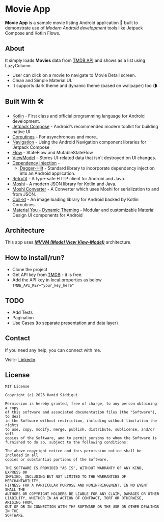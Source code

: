 # Movie App 

**Movie App** is a sample movie listing Android application 📱 built to demonstrate use of *Modern Android development* tools like Jetpack Compose and Kotlin Flows.

## About
It simply loads **Movies** data from [TMDB API](https://www.themoviedb.org/)  and shows as a list using LazyColumn.
- User can click on a movie to navigate to Movie Detail screen.
- Clean and Simple Material UI.
- It supports dark theme and dynamic theme (based on wallpaper) too 🌗.

## Built With 🛠
- [Kotlin](https://kotlinlang.org/) - First class and official programming language for Android development.
- [Jetpack Compose](https://developer.android.com/jetpack/compose) - Android’s recommended modern toolkit for building native UI
- [Coroutines](https://kotlinlang.org/docs/reference/coroutines-overview.html) - For asynchronous and more..
- [Navigation](https://developer.android.com/jetpack/compose/navigation) - Using the Android Navigation component libraries for Jetpack Compose
- [Flow](https://kotlin.github.io/kotlinx.coroutines/kotlinx-coroutines-core/kotlinx.coroutines.flow/-flow/) - StateFlow and MutableStateFlow
- [ViewModel](https://developer.android.com/topic/libraries/architecture/viewmodel) - Stores UI-related data that isn't destroyed on UI changes.
- [Dependency Injection](https://developer.android.com/training/dependency-injection) -
    - [Dagger-Hilt](https://developer.android.com/training/dependency-injection/hilt-android) - Standard library to incorporate dependency injection into an Android application.
- [Retrofit](https://square.github.io/retrofit/) - A type-safe HTTP client for Android and Java.
- [Moshi](https://github.com/square/moshi) - A modern JSON library for Kotlin and Java.
- [Moshi Converter](https://github.com/square/retrofit/tree/master/retrofit-converters/moshi) - A Converter which uses Moshi for serialization to and from JSON.
- [Coil-kt](https://coil-kt.github.io/coil/) - An image loading library for Android backed by Kotlin Coroutines.
- [Material You - Dynamic Theming](https://source.android.com/docs/core/display/material) - Modular and customizable Material Design UI components for Android


## Architecture
This app uses [***MVVM (Model View View-Model)***](https://developer.android.com/jetpack/docs/guide#recommended-app-arch) architecture.

## How to install/run?
- Clone the project
- Get API key from [TMDB](https://www.themoviedb.org/) - it is free.
- Add the API key in local.properties as below
`TMDB_API_KEY="your_key_here"`

## TODO
- Add Tests
- Pagination
- Use Cases (to separate presentation and data layer)

## Contact
If you need any help, you can connect with me.

Visit:- [Linkedin](https://www.linkedin.com/in/inventionsbyhamid/)

## License
```
MIT License

Copyright (c) 2023 Hamid Siddiqui

Permission is hereby granted, free of charge, to any person obtaining a copy
of this software and associated documentation files (the "Software"), to deal
in the Software without restriction, including without limitation the rights
to use, copy, modify, merge, publish, distribute, sublicense, and/or sell
copies of the Software, and to permit persons to whom the Software is
furnished to do so, subject to the following conditions:

The above copyright notice and this permission notice shall be included in all
copies or substantial portions of the Software.

THE SOFTWARE IS PROVIDED "AS IS", WITHOUT WARRANTY OF ANY KIND, EXPRESS OR
IMPLIED, INCLUDING BUT NOT LIMITED TO THE WARRANTIES OF MERCHANTABILITY,
FITNESS FOR A PARTICULAR PURPOSE AND NONINFRINGEMENT. IN NO EVENT SHALL THE
AUTHORS OR COPYRIGHT HOLDERS BE LIABLE FOR ANY CLAIM, DAMAGES OR OTHER
LIABILITY, WHETHER IN AN ACTION OF CONTRACT, TORT OR OTHERWISE, ARISING FROM,
OUT OF OR IN CONNECTION WITH THE SOFTWARE OR THE USE OR OTHER DEALINGS IN THE
SOFTWARE.
```
